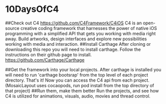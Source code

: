 # 10DaysOfC4
##Check out C4
https://github.com/C4Framework/C4iOS
C4 is an open-source creative coding framework that harnesses the power of native iOS programming with a simplified API that gets you working with media right away. Build artworks, design interfaces and explore new possibilities working with media and interaction.
##Install Carthage
After cloning or downloading this repo you will need to install carthage. Follow the instructions on their github page to install.
https://github.com/Carthage/Carthage

##Get the framework into your local projects.
After carthage is installed you will need to run 'carthage bootsrap' from the top level of each project directory. 
That's it! Now you can access the C4 api from each project.
(MosaicLayout uses cocaopods, run pod install from the top directory of that project)
##Run them, make them better
Run the projects, and see how C4 is utilized for animations, visuals, audio, movies and thread control.